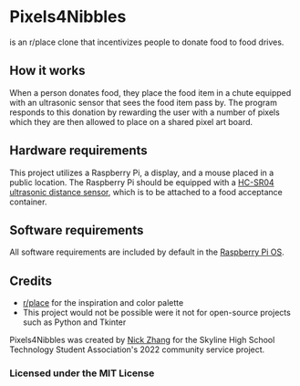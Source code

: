 # Pixels4Nibbles
is an r/place clone that incentivizes people to donate food to food drives. 

## How it works
When a person donates food, they place the food item in a chute equipped with an ultrasonic sensor that sees the food item pass by. The program responds to this donation by rewarding the user with a number of pixels which they are then allowed to place on a shared pixel art board. 

## Hardware requirements
This project utilizes a Raspberry Pi, a display, and a mouse placed in a public location. The Raspberry Pi should be equipped with a [HC-SR04 ultrasonic distance sensor](https://tutorials-raspberrypi.com/raspberry-pi-ultrasonic-sensor-hc-sr04/), which is to be attached to a food acceptance container. 

## Software requirements
All software requirements are included by default in the [Raspberry Pi OS](https://www.raspberrypi.com/software/). 

## Credits
* [r/place](https://www.reddit.com/r/place/) for the inspiration and color palette
* This project would not be possible were it not for open-source projects such as Python and Tkinter

Pixels4Nibbles was created by [Nick Zhang](https://github.com/nicholasz2510) for the Skyline High School Technology Student Association's 2022 community service project.

### Licensed under the MIT License
